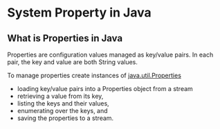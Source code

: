 # System Property in Java
## What is Properties in Java
Properties are configuration values managed as key/value pairs. In each pair, the key and value are both String values.

To manage properties create instances of [java.util.Properties](https://docs.oracle.com/javase/8/docs/api/java/util/Properties.html)
- loading key/value pairs into a Properties object from a stream
- retrieving a value from its key,
- listing the keys and their values,
- enumerating over the keys, and
- saving the properties to a stream.
